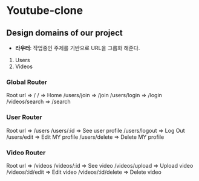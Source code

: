 # Youtube-clone

## Design domains of our project

- **라우터**: 작업중인 주제를 기반으로 URL을 그룹화 해준다.

1. Users
2. Videos

### Global Router

Root url => /
/ => Home
/users/join => /join
/users/login => /login
/videos/search => /search

### User Router

Root url => /users
/users/:id => See user profile
/users/logout => Log Out
/users/edit => Edit MY profile
/users/delete => Delete MY profile

### Video Router

Root url => /videos
/videos/:id => See video
/videos/upload => Upload video
/videos/:id/edit => Edit video
/videos/:id/delete => Delete video
